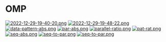 # OMP
[![2022-12-29-19-40-20.png](https://i.postimg.cc/TPfXLkPT/2022-12-29-19-40-20.png)](https://postimg.cc/RWsY2LfY)
[![2022-12-29-19-48-22.png](https://i.postimg.cc/9F2PkSJd/2022-12-29-19-48-22.png)](https://postimg.cc/9zxqRx30)
[![data-pattern-abs.png](https://i.postimg.cc/7ZBqrddq/data-pattern-abs.png)](https://postimg.cc/ZWyGr7JQ)
[![par-abs.png](https://i.postimg.cc/ZRNm3RRq/par-abs.png)](https://postimg.cc/ZBJXzJ6k)
[![parallel-ratio.png](https://i.postimg.cc/W4CjhrsK/parallel-ratio.png)](https://postimg.cc/WDGxydF6)
[![pat-rat.png](https://i.postimg.cc/QCr3q39J/pat-rat.png)](https://postimg.cc/sQKqVbJM)
[![seq-abs.png](https://i.postimg.cc/pdDkFMvH/seq-abs.png)](https://postimg.cc/NyjR3VLJ)
[![seq-to-par.png](https://i.postimg.cc/9XGVQrK8/seq-to-par.png)](https://postimg.cc/BtQRhQqH)
[![seq-to-par.png](https://i.postimg.cc/9XGVQrK8/seq-to-par.png)](https://postimg.cc/BtQRhQqH)
